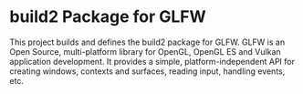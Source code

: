 # build2 Package for GLFW

This project builds and defines the build2 package for GLFW.
GLFW is an Open Source, multi-platform library for OpenGL, OpenGL ES and Vulkan application development. It provides a simple, platform-independent API for creating windows, contexts and surfaces, reading input, handling events, etc.